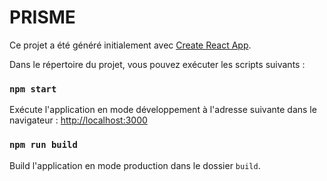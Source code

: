 # PRISME

Ce projet a été généré initialement avec [Create React App](https://github.com/facebook/create-react-app).

Dans le répertoire du projet, vous pouvez exécuter les scripts suivants :

### `npm start`

Exécute l'application en mode développement à l'adresse suivante dans le navigateur : [http://localhost:3000](http://localhost:3000)

### `npm run build`

Build l'application en mode production dans le dossier `build`.
